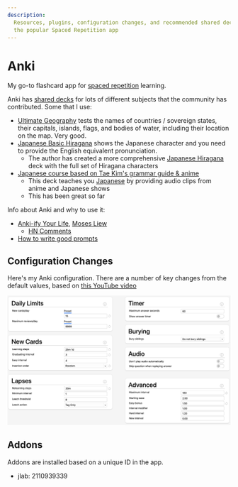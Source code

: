 ```yaml
---
description:
  Resources, plugins, configuration changes, and recommended shared decks for
  the popular Spaced Repetition app
---
```


# Anki

My go-to flashcard app for [spaced repetition](learning/spaced-repetition.md)
learning.

Anki has [shared decks](https://ankiweb.net/shared/decks/) for lots of different
subjects that the community has contributed. Some that I use:

- [Ultimate Geography](https://ankiweb.net/shared/info/2109889812) tests the
  names of countries / sovereign states, their capitals, islands, flags, and
  bodies of water, including their location on the map. Very good.
- [Japanese Basic Hiragana](https://ankiweb.net/shared/info/2183294427) shows
  the Japanese character and you need to provide the English equivalent
  pronunciation.
  - The author has created a more comprehensive
    [Japanese Hiragana](https://ankiweb.net/shared/info/195754716) deck with the
    full set of Hiragana characters
- [Japanese course based on Tae Kim's grammar guide & anime](https://ankiweb.net/shared/info/911122782)
  - This deck teaches you [Japanese](/language/japanese.md) by providing audio
    clips from anime and Japanese shows
  - This has been great so far

Info about Anki and why to use it:

- [Anki-ify Your Life](https://abouttolearn.substack.com/p/anki-fy-your-life),
  [Moses Liew](https://substack.com/profile/124002016-moses-liew)
  - [HN Comments](https://news.ycombinator.com/item?id=35209775)
- [How to write good prompts](https://andymatuschak.org/prompts/)

## Configuration Changes

Here's my Anki configuration. There are a number of key changes from the default
values, based on
[this YouTube video](https://www.youtube.com/watch?v=Eo1HbXEiJxo)

![](anki-settings.png)

## Addons

Addons are installed based on a unique ID in the app.

- jlab: 2110939339
